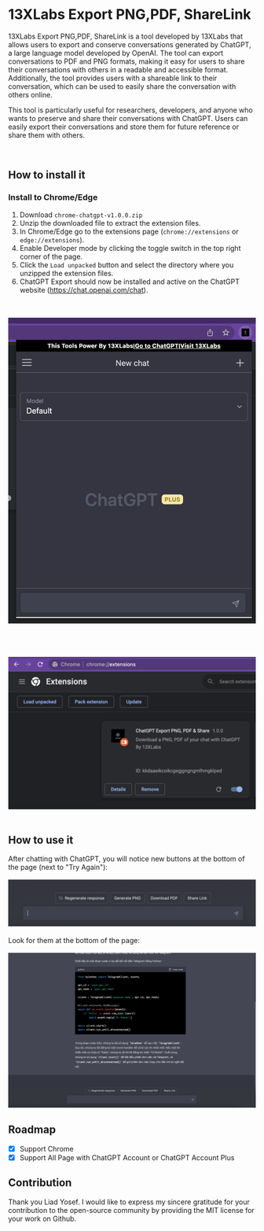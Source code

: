 # 13XLabs Export PNG,PDF, ShareLink
13XLabs Export PNG,PDF, ShareLink is a tool developed by 13XLabs that allows users to export and conserve conversations generated by ChatGPT, a large language model developed by OpenAI. The tool can export conversations to PDF and PNG formats, making it easy for users to share their conversations with others in a readable and accessible format. Additionally, the tool provides users with a shareable link to their conversation, which can be used to easily share the conversation with others online.

This tool is particularly useful for researchers, developers, and anyone who wants to preserve and share their conversations with ChatGPT. Users can easily export their conversations and store them for future reference or share them with others.

<br/>

## How to install it

### Install to Chrome/Edge

1. Download `chrome-chatgpt-v1.0.0.zip`
2. Unzip the downloaded file to extract the extension files.
3. In Chrome/Edge go to the extensions page (`chrome://extensions` or `edge://extensions`).
4. Enable Developer mode by clicking the toggle switch in the top right corner of the page.
5. Click the `Load unpacked` button and select the directory where you unzipped the extension files.
6. ChatGPT Export should now be installed and active on the ChatGPT website (https://chat.openai.com/chat).

<br/><br/>
![Button](images/browser.png)
<br/><br/>

<br/><br/>
![Button](images/step.png)
<br/><br/>
## How to use it

After chatting with ChatGPT, you will notice new buttons at the bottom of the page (next to "Try Again"):
<br/><br/>
![Button](images/button.png)
<br/><br/>
Look for them at the bottom of the page:
<br/><br/>
![Button](images/step-1.png)

## Roadmap
- [X] Support Chrome
- [X] Support All Page with ChatGPT Account or ChatGPT Account Plus

## Contribution
Thank you Liad Yosef. I would like to express my sincere gratitude for your contribution to the open-source community by providing the MIT license for your work on Github.
